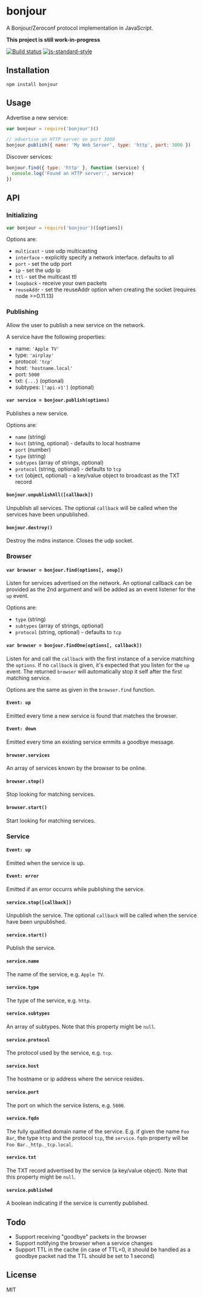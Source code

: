 # bonjour

A Bonjour/Zeroconf protocol implementation in JavaScript.

**This project is still work-in-progress**

[![Build status](https://travis-ci.org/watson/bonjour.svg?branch=master)](https://travis-ci.org/watson/bonjour)
[![js-standard-style](https://img.shields.io/badge/code%20style-standard-brightgreen.svg?style=flat)](https://github.com/feross/standard)

## Installation

```
npm install bonjour
```

## Usage

Advertise a new service:

```js
var bonjour = require('bonjour')()

// advertise an HTTP server on port 3000
bonjour.publish({ name: 'My Web Server', type: 'http', port: 3000 })
```

Discover services:

```js
bonjour.find({ type: 'http' }, function (service) {
  console.log('Found an HTTP server:', service)
})
```

## API

### Initializing

```js
var bonjour = require('bonjour')([options])
```

Options are:

- `multicast` - use udp multicasting
- `interface` - explicitly specify a network interface. defaults to all
- `port` - set the udp port
- `ip` - set the udp ip
- `ttl` - set the multicast ttl
- `loopback` - receive your own packets
- `reuseAddr` - set the reuseAddr option when creating the socket
  (requires node >=0.11.13)

### Publishing

Allow the user to publish a new service on the network.

A service have the following properties:

- name: `'Apple TV'`
- type: `'airplay'`
- protocol: `'tcp'`
- host: `'hostname.local'`
- port: `5000`
- txt: `{...}` (optional)
- subtypes: `['api-v1']` (optional)

#### `var service = bonjour.publish(options)`

Publishes a new service.

Options are:

- `name` (string)
- `host` (string, optional) - defaults to local hostname
- `port` (number)
- `type` (string)
- `subtypes` (array of strings, optional)
- `protocol` (string, optional) - defaults to `tcp`
- `txt` (object, optional) - a key/value object to broadcast as the TXT
  record

#### `bonjour.unpublishAll([callback])`

Unpublish all services. The optional `callback` will be called when the
services have been unpublished.

#### `bonjour.destroy()`

Destroy the mdns instance. Closes the udp socket.

### Browser

#### `var browser = bonjour.find(options[, onup])`

Listen for services advertised on the network. An optional callback can
be provided as the 2nd argument and will be added as an event listener
for the `up` event.

Options are:

- `type` (string)
- `subtypes` (array of strings, optional)
- `protocol` (string, optional) - defaults to `tcp`

#### `var browser = bonjour.findOne(options[, callback])`

Listen for and call the `callback` with the first instance of a service
matching the `options`. If no `callback` is given, it's expected that
you listen for the `up` event. The returned `browser` will automatically
stop it self after the first matching service.

Options are the same as given in the `browser.find` function.

#### `Event: up`

Emitted every time a new service is found that matches the browser.

#### `Event: down`

Emitted every time an existing service emmits a goodbye message.

#### `browser.services`

An array of services known by the browser to be online.

#### `browser.stop()`

Stop looking for matching services.

#### `browser.start()`

Start looking for matching services.

### Service

#### `Event: up`

Emitted when the service is up.

#### `Event: error`

Emitted if an error occurrs while publishing the service.

#### `service.stop([callback])`

Unpublish the service. The optional `callback` will be called when the
service have been unpublished.

#### `service.start()`

Publish the service.

#### `service.name`

The name of the service, e.g. `Apple TV`.

#### `service.type`

The type of the service, e.g. `http`.

#### `service.subtypes`

An array of subtypes. Note that this property might be `null`.

#### `service.protocol`

The protocol used by the service, e.g. `tcp`.

#### `service.host`

The hostname or ip address where the service resides.

#### `service.port`

The port on which the service listens, e.g. `5000`.

#### `service.fqdn`

The fully qualified domain name of the service. E.g. if given the name
`Foo Bar`, the type `http` and the protocol `tcp`, the `service.fqdn`
property will be `Foo Bar._http._tcp.local`.

#### `service.txt`

The TXT record advertised by the service (a key/value object). Note that
this property might be `null`.

#### `service.published`

A boolean indicating if the service is currently published.

## Todo

- Support receiving "goodbye" packets in the browser
- Support notifying the browser when a service changes
- Support TTL in the cache (in case of TTL=0, it should be handled as a
  goodbye packet nad the TTL should be set to 1 second)

## License

MIT
